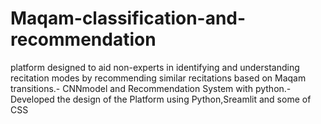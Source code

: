 # Maqam-classification-and-recommendation
 platform designed to aid non-experts in identifying and understanding recitation  modes by recommending similar recitations based on Maqam transitions.- CNNmodel and Recommendation System with python.- Developed the design of the Platform using Python,Sreamlit and some of CSS
